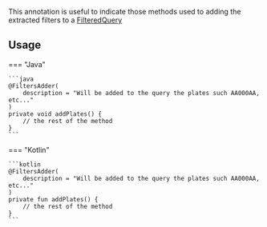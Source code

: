 This annotation is useful to indicate those methods used to adding the extracted filters to a [FilteredQuery](../APIs/FilteredQuery.md)

## Usage

=== "Java"

    ```java
    @FiltersAdder(
        description = "Will be added to the query the plates such AA000AA, etc..."
    )
    private void addPlates() {
        // the rest of the method
    }
    ```

=== "Kotlin"

    ```kotlin
    @FiltersAdder(
        description = "Will be added to the query the plates such AA000AA, etc..."
    )
    private fun addPlates() {
        // the rest of the method
    }
    ```